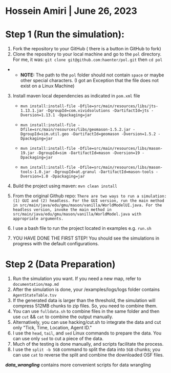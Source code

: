 # Hossein Amiri | June 26, 2023

# Step 1 (Run the simulation):

1. Fork the repository to your GitHub ( there is a button in GitHub to fork)
2. Clone the repository to your local machine and go to the `pol` directory. For me, it was: `git clone git@github.com:haenter/pol.git` then `cd pol`

- - **NOTE:** The path to the `pol` folder should not contain `space` or maybe other special characters. (I got an Exception that the file does not exist on a Linux Machine)

3. Install maven local dependencies as indicated in `pom.xml` file

   - `mvn install:install-file -Dfile=src/main/resources/libs/jts-1.13.1.jar -DgroupId=com.vividsolutions -DartifactId=jts -Dversion=1.13.1 -Dpackaging=jar`

   - `mvn install:install-file -Dfile=src/main/resources/libs/geomason-1.5.2.jar -DgroupId=sim.util.geo -DartifactId=geomason -Dversion=1.5.2 -Dpackaging=jar`

   - `mvn install:install-file -Dfile=src/main/resources/libs/mason-19.jar -DgroupId=sim -DartifactId=mason -Dversion=19 -Dpackaging=jar`

   - `mvn install:install-file -Dfile=src/main/resources/libs/mason-tools-1.0.jar -DgroupId=at.granul -DartifactId=mason-tools -Dversion=1.0 -Dpackaging=jar`

4. Build the project using maven: `mvn clean install`
5. From the original Github repo: `There are two ways to run a simulation: (1) GUI and (2) headless. For the GUI version, run the main method in src/main/java/edu/gmu/mason/vanilla/WorldModelUI.java. For the headless version, invoke the main method in src/main/java/edu/gmu/mason/vanilla/WorldModel.java with appropriate arguments. `
6. I use a bash file to run the project located in examples e.g. `run.sh`
7. YOU HAVE DONE THE FIRST STEP! You should see the simulations in progress with the default configurations.

# Step 2 (Data Preparation)

1. Run the simulation you want. If you need a new map, refer to `documentation/map.md`
1. After the simulation is done, your /examples/logs/logs folder contains `AgentStateTable.tsv` 
1. If the generated data is larger than the threshold, the simulation will compress 512MB chunks to zip files. So, you need to combine them.
1. You can use `fulldata.sh` to combine files in the same folder and then use `cut` && `cat` to combine the output manually.
1. Alternatively, you can use hacking/cut.sh to integrate the data and cut only "Tick, Time, Location, Agent ID." 
1. I use the `head`, `tail`, and `sed` Linux commands to prepare the data. You can use only `sed` to cut a piece of the data.
1. Much of the testing is done manually, and scripts facilitate the process. 
1. I use the `split -b 5GB` command to split the data into `5GB` chunks; you can use `cat` to reverse the split and combine the downloaded OSF files. 

***data_wrangling*** contains more convenient scripts for data wrangling
